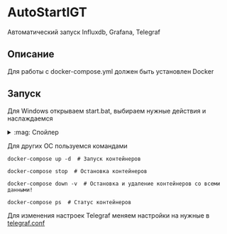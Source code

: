 # AutoStartIGT
Автоматический запуск Influxdb, Grafana, Telegraf 


## Описание
Для работы с docker-compose.yml должен быть установлен Docker


## Запуск
Для Windows открываем start.bat, выбираем нужные действия и наслаждаемся
<details>
<summary>:mag: Спойлер</summary>

![image](https://github.com/user-attachments/assets/4db477d1-7f66-4e48-b839-8bd69d334e08)

![image](https://github.com/user-attachments/assets/88b744c9-725a-4bd4-b4c0-fa57b675da18)

![image](https://github.com/user-attachments/assets/9ae21fb0-4404-4bcd-b250-93b409408039)

</details>

Для других ОС пользуемся командами
```
docker-compose up -d  # Запуск контейнеров

docker-compose stop  # Остановка контейнеров

docker-compose down -v  # Остановка и удаление контейнеров со всеми данными!

docker-compose ps  # Статус контейнеров
```

Для изменения настроек Telegraf меняем настройки на нужные в [telegraf.conf](https://github.com/Tiaki026/AutoStartIGT/blob/main/telegraf.conf)



